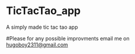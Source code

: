 # TicTacTao_app
A simply made tic tac tao app 

#Please for any possible improvments email me on hugoboy2311@gmail.com
